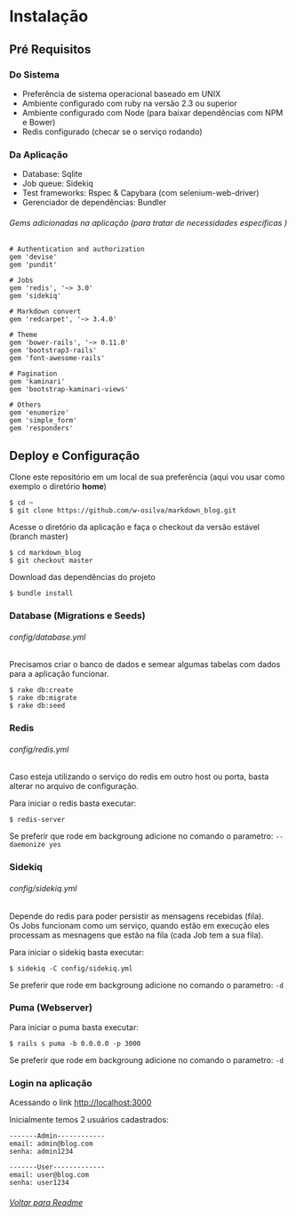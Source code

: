 # Instalação 

## Pré Requisitos

### Do Sistema

* Preferência de sistema operacional baseado em UNIX 
* Ambiente configurado com ruby na versão 2.3 ou superior
* Ambiente configurado com Node (para baixar dependências com NPM e Bower)
* Redis configurado (checar se o serviço rodando)

### Da Aplicação

* Database: Sqlite
* Job queue: Sidekiq
* Test frameworks: Rspec & Capybara (com selenium-web-driver)
* Gerenciador de dependências: Bundler

###### Gems adicionadas na aplicação (para tratar de necessidades específicas )
 
 ```
 # Authentication and authorization
 gem 'devise' 
 gem 'pundit'
   
 # Jobs
 gem 'redis', '~> 3.0'
 gem 'sidekiq'
   
 # Markdown convert 
 gem 'redcarpet', '~> 3.4.0'
   
 # Theme
 gem 'bower-rails', '~> 0.11.0'
 gem 'bootstrap3-rails'
 gem 'font-awesome-rails'
   
 # Pagination
 gem 'kaminari' 
 gem 'bootstrap-kaminari-views'
   
 # Others
 gem 'enumerize'
 gem 'simple_form'
 gem 'responders'
 ```

## Deploy e Configuração
Clone este repositório em um local de sua preferência (aqui vou usar como exemplo o diretório **home**)
```
$ cd ~
$ git clone https://github.com/w-osilva/markdown_blog.git
```

Acesse o diretório da aplicação e faça o checkout da versão estável (branch master)
```
$ cd markdown_blog
$ git checkout master
```

Download das dependências do projeto
```
$ bundle install
```

### Database (Migrations e Seeds)
###### config/database.yml
Precisamos criar o banco de dados e semear algumas tabelas com dados para a aplicação funcionar.
```
$ rake db:create
$ rake db:migrate
$ rake db:seed
```

### Redis
###### config/redis.yml
Caso esteja utilizando o serviço do redis em outro host ou porta, basta alterar no arquivo de configuração.  

Para iniciar o redis basta executar:
```
$ redis-server 
```
Se preferir que rode em backgroung adicione no comando o parametro: ```--daemonize yes```


### Sidekiq
###### config/sidekiq.yml
Depende do redis para poder persistir as mensagens recebidas (fila).  
Os Jobs funcionam como um serviço, quando estão em execução eles processam as mesnagens que estão na fila (cada Job tem a sua fila).  

Para iniciar o sidekiq basta executar:
```
$ sidekiq -C config/sidekiq.yml
```
Se preferir que rode em backgroung adicione no comando o parametro: ```-d```


### Puma (Webserver)
Para iniciar o puma basta executar:
```
$ rails s puma -b 0.0.0.0 -p 3000
```
Se preferir que rode em backgroung adicione no comando o parametro: ```-d```


### Login na aplicação
Acessando o link [http://localhost:3000](http://localhost:3000)

Inicialmente temos 2 usuários cadastrados:
```
-------Admin------------
email: admin@blog.com
senha: admin1234  
   
-------User-------------
email: user@blog.com
senha: user1234
```


###### [Voltar para Readme](README.md)